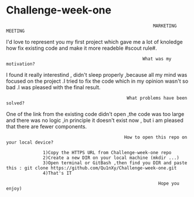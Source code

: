 # Challenge-week-one
                                                            MARKETING MEETING
                
  I'd love to represent you my first project which gave me a lot of knoledge how fix existing code and make it more readeble #scout rule#.
  
                                                        What was my motivation?

I found it really interestind , didn't sleep properly ,because all my mind was focused on the project .I tried to fix the code which 
                               in my opinion wasn't so bad .I was pleased with the final result.
                           
                                                  What problems have been solved?
                           
One of the link from the existing code didn't open ,the code was too large and there was no logic ,in principle it doesn't exist now ,
                                       but i am pleased that there are fewer components.
                                       
                                                 How to open this repo on your local device?
                                                 
                  1)Copy the HTTPS URL from Challenge-week-one repo
                  2)Create a new DIR on your local machine (mkdir ...)
                  3)Open terminal or GitBash ,then find you DIR and paste this : git clone https://github.com/Qu1nXy/Challenge-week-one.git
                  4)That's IT 
                  
                                                              Hope you enjoy)
                       
                           

                         

